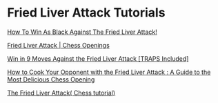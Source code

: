 ﻿# Fried Liver Attack Tutorials

[How To Win As Black Against The Fried Liver Attack!](https://www.youtube.com/watch?v=n0fjLO8qxps)

[Fried Liver Attack \| Chess Openings](https://www.youtube.com/watch?v=VVI1nHnP5Zg)

[Win in 9 Moves Against the Fried Liver Attack \[TRAPS Included\]](https://www.youtube.com/watch?v=ZwhuqsN-O8U)

[How to Cook Your Opponent with the Fried Liver Attack : A Guide to the Most Delicious Chess Opening](https://www.youtube.com/watch?v=JDlVWqn3SLc)

[The Fried Liver Attack\( Chess tutorial\)](https://www.youtube.com/watch?v=EJGsiHOCyFo)

